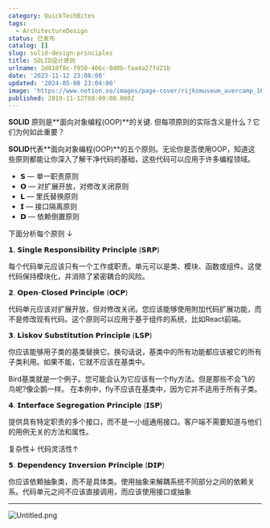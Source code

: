 ```yaml
---
category: QuickTechBites
tags:
  - ArchitectureDesign
status: 已发布
catalog: []
slug: solid-design-principles
title: SOLID设计原则
urlname: 2d810f8c-f950-406c-8d0b-faa4a27fd21b
date: '2023-11-12 23:08:00'
updated: '2024-05-08 23:04:00'
image: 'https://www.notion.so/images/page-cover/rijksmuseum_avercamp_1620.jpg'
published: 2019-11-12T08:00:00.000Z
---
```


**SOLID** 原则是**面向对象编程(OOP)**的关键. 但每项原则的实际含义是什么？它们为何如此重要？


**SOLID**代表**面向对象编程(OOP)**的五个原则。无论你是否使用OOP，知道这些原则都能让你深入了解干净代码的基础，这些代码可以应用于许多编程领域。

- 𝗦 — 单一职责原则
- 𝗢 — 对扩展开放，对修改关闭原则
- 𝗟 — 里氏替换原则
- 𝗜 — 接口隔离原则
- 𝗗 — 依赖倒置原则

下面分析每个原则 ↓


𝟭. 𝗦𝗶𝗻𝗴𝗹𝗲 𝗥𝗲𝘀𝗽𝗼𝗻𝘀𝗶𝗯𝗶𝗹𝗶𝘁𝘆 𝗣𝗿𝗶𝗻𝗰𝗶𝗽𝗹𝗲 (𝗦𝗥𝗣)


每个代码单元应该只有一个工作或职责。单元可以是类、模块、函数或组件。这使代码保持模块化，并消除了紧密耦合的风险。


𝟮. 𝗢𝗽𝗲𝗻-𝗖𝗹𝗼𝘀𝗲𝗱 𝗣𝗿𝗶𝗻𝗰𝗶𝗽𝗹𝗲 (𝗢𝗖𝗣)


代码单元应该对扩展开放，但对修改关闭。您应该能够使用附加代码扩展功能，而不是修改现有代码。这个原则可以应用于基于组件的系统，比如React前端。


𝟯. 𝗟𝗶𝘀𝗸𝗼𝘃 𝗦𝘂𝗯𝘀𝘁𝗶𝘁𝘂𝘁𝗶𝗼𝗻 𝗣𝗿𝗶𝗻𝗰𝗶𝗽𝗹𝗲 (𝗟𝗦𝗣)


你应该能够用子类的基类替换它。换句话说，基类中的所有功能都应该被它的所有子类利用。如果不能，它就不应该在基类中。


Bird基类就是一个例子。您可能会认为它应该有一个fly方法。但是那些不会飞的鸟呢?像企鹅一样。
在本例中，fly不应该在基类中，因为它并不适用于所有子类。


𝟰. 𝗜𝗻𝘁𝗲𝗿𝗳𝗮𝗰𝗲 𝗦𝗲𝗴𝗿𝗲𝗴𝗮𝘁𝗶𝗼𝗻 𝗣𝗿𝗶𝗻𝗰𝗶𝗽𝗹𝗲 (𝗜𝗦𝗣)


提供具有特定职责的多个接口，而不是一小组通用接口。客户端不需要知道与他们的用例无关的方法和属性。


复杂性↓
代码灵活性↑


𝟱. 𝗗𝗲𝗽𝗲𝗻𝗱𝗲𝗻𝗰𝘆 𝗜𝗻𝘃𝗲𝗿𝘀𝗶𝗼𝗻 𝗣𝗿𝗶𝗻𝗰𝗶𝗽𝗹𝗲 (𝗗𝗜𝗣)


你应该依赖抽象类，而不是具体类。使用抽象来解耦系统不同部分之间的依赖关系。代码单元之间不应该直接调用，而应该使用接口或抽象


---


![Untitled.png](https://prod-files-secure.s3.us-west-2.amazonaws.com/5d24fe63-e567-4804-86f9-9fdc62e13082/6fc4afd3-478b-4aaf-9884-0a3f8e406a71/Untitled.png?X-Amz-Algorithm=AWS4-HMAC-SHA256&X-Amz-Content-Sha256=UNSIGNED-PAYLOAD&X-Amz-Credential=ASIAZI2LB466YYMUD6J3%2F20250414%2Fus-west-2%2Fs3%2Faws4_request&X-Amz-Date=20250414T213515Z&X-Amz-Expires=3600&X-Amz-Security-Token=IQoJb3JpZ2luX2VjEJX%2F%2F%2F%2F%2F%2F%2F%2F%2F%2FwEaCXVzLXdlc3QtMiJGMEQCIBOMre3EeYt1Vxw3qEcnSdZ7P4R5HEpff5iKcUW4SKe%2FAiB6vClsr8Jdh1P%2B6kv4qXuhvW2Q0cMpXmKbP4jUGTuSnSr%2FAwgeEAAaDDYzNzQyMzE4MzgwNSIMfg%2FOOKw2RPNz54JTKtwDVP%2F3bzPrkZPxroiWHK0x467ROiPTdt6B3%2FIBIE85bh5jnzhFQdKggIJfchcWXUULS3Eks7Lt7MBSc5wl4GZxWCEtMBVc48sg%2BEFPTPA1Ax9fyHKz6m%2FAXG%2F6wU3aGrXLp9vjVowOOf5Zrt0eRnaG6VbNdK6yHoxhtRp1UqHT%2BNwcjy94AJxkflMgl1yGfSLdPU0dwoB1w4E3iduicGOejRRkTC%2FkPDm4IaE4iLKxLpwG6c46Tm7XvR0YE2mUKVSPb4XfNo75YBkd93s7A6B3tPmmuyldTIMaqynfnoYPM2BEe3%2FVIM7pXVz46iVDpGN6NGwgaWcBQN9qbvpUT8QrhBjQUrW4llVQZ8M0eDX01Uxz58M1EwDe7AbL%2FQgk1gBcozWu9ejuDosGsrppoU64tPWWF0FmjAGLijYCfXyDzDrEl%2BrTiq0d5naXKrXIN9nlPlh4i%2FNigUt%2BuuRyNvcgtPNReQFmcLT2GBPEBmPDAmlDzVkGlIj%2BTEC1oItyf0l4qAxAo0B6QjW%2FkdN618%2F0W7zUUqt6MXzRAMPT6oZrwWQuWe601Gh6SzfkBcIqFfA68cH0SM%2FOOqN7YkU8v3IAKa6cBiYujrj9RG9Gvt6VsHrfPdnO1oNOXeEopZcw6uj1vwY6pgHLv4tNspspDBkq9hjZ6HerOycEwpdbLBA3aHOg%2BW6SVjJFzvVUJPT3fAG6rLm%2F119dGTm6LeR3Nqjj2OJ1%2F97aaz55v5aMWLvx9mhLvx33HcsIkJ7Aqv7kGnMQXC7NvLQ1o7WmNeQCZpRw5yKKn%2BJinRsBZj6HBIAAcymIzvWkU7MDdmly52yvoL88%2FrrfxR%2Bn0ceh0jklHumSA2PbRJFAQlvMycpa&X-Amz-Signature=07a6acb1d4ec2d36b0943cc188479bdf21483dbaf6b1831f2a7d6d73784626ca&X-Amz-SignedHeaders=host&x-id=GetObject)

